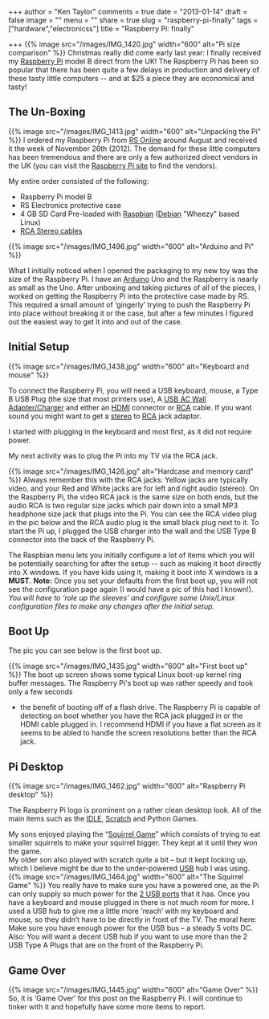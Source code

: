 +++
author = "Ken Taylor"
comments = true
date = "2013-01-14"
draft = false
image = ""
menu = ""
share = true
slug = "raspberry-pi-finally"
tags = ["hardware","electronicss"]
title = "Raspberry Pi: finally"

+++
{{% image src="/images/IMG_1420.jpg" width="600" alt="Pi size comparison" %}}
Christmas really did come early last year: I finally received my [Raspberry Pi](http://www.raspberrypi.org/) model B direct from the UK!  The Raspberry Pi has been so popular that there has been quite a few delays in production and delivery of these tasty little computers -- and at $25 a piece they are economical and tasty!

## The Un-Boxing

{{% image src="/images/IMG_1413.jpg" width="600" alt="Unpacking the Pi" %}}
I ordered my Raspberry Pi from [RS Online](http://uk.rs-online.com/) around August and received it the week of November 26th (2012). The demand for these little computers has been tremendous and there are only a few authorized direct vendors in the UK (you can visit the [Raspberry Pi site](http://www.raspberrypi.org/) to find the vendors).     

My entire order consisted of the following:

* Raspberry Pi model B  
* RS Electronics protective case  
* 4 GB SD Card Pre-loaded with [Raspbian](http://www.raspbian.org/) ([Debian](http://www.debian.org/) "Wheezy" based Linux)  
* [RCA Stereo cables](http://en.wikipedia.org/wiki/RCA_connector)  

{{% image src="/images/IMG_1496.jpg" width="600" alt="Arduino and Pi" %}}

What I initially noticed when I opened the packaging to my new toy was the size of the Raspberry Pi. I have an [Arduino](http://www.arduino.cc/) Uno and the Raspberry is nearly as small as the Uno.  After unboxing and taking pictures of all of the pieces, I worked on getting the Raspberry Pi into the protective case made by RS. This required a small amount of ‘gingerly’ trying to push the Raspberry Pi into place without breaking it or the case, but after a few minutes I figured out the easiest way to get it into and out of the case. 
## Initial Setup

{{% image src="/images/IMG_1438.jpg" width="600" alt="Keyboard and mouse" %}}

To connect the Raspberry Pi, you will need a USB keyboard, mouse, a Type B USB Plug (the size that most printers use), A [USB AC Wall Adapter/Charger](https://www.sparkfun.com/products/11456) and either an [HDMI](http://en.wikipedia.org/wiki/HDMI) connector or [RCA](http://en.wikipedia.org/wiki/RCA_connector) cable. 
If you want sound you might want to get a [stereo](http://en.wikipedia.org/wiki/Stereo_jack) to [RCA](http://en.wikipedia.org/wiki/RCA_connector) jack adaptor.  

I started with plugging in the keyboard and most first, as it did not require power.

My next activity was to plug the Pi into my TV via the RCA jack. 

{{% image src="/images/IMG_1426.jpg" alt="Hardcase and memory card" %}}
Always remember this with the RCA jacks: Yellow jacks are typically video, and your Red and White jacks are for left and right audio (stereo). On the Raspberry Pi, the video RCA jack is the same size on both ends, but the audio RCA is two regular size jacks which pair down into a small MP3 headphone size jack that plugs into the Pi. 
You can see the RCA video plug in the pic below and the RCA audio plug is the small black plug next to it. 
To start the Pi up, I plugged the USB charger into the wall and the USB Type B connector into the back of the Raspberry Pi. 

The Raspbian menu lets you initially configure a lot of items which you will be potentially searching for after the setup -- such as making it boot directly into X windows.
If you have kids using it, making it boot into X windows is a **MUST**.  **Note:** Once you set your defaults from the first boot up, you will not see the configuration page again (I would have a pic of this had I known!).
*You will have to ‘role up the sleeves’ and configure some Unix/Linux configuration files to make any changes after the initial setup.* 

## Boot Up

The pic you can see below is the first boot up. 

{{% image src="/images/IMG_1435.jpg" width="600" alt="First boot up" %}}
The boot up screen shows some typical Linux boot-up kernel ring buffer messages. 
The Raspberry Pi's boot up was rather speedy and took only a few seconds
- the benefit of booting off of a flash drive. 
The Raspberry Pi is capable of detecting on boot whether you have the RCA jack plugged in or the HDMI cable plugged in. 
I recommend HDMI if you have a flat screen as it seems to be abled to handle the screen resolutions better than the RCA jack. &nbsp; 

## Pi Desktop

{{% image src="/images/IMG_1462.jpg" width="600" alt="Raspberry Pi desktop" %}}

The Raspberry Pi logo is prominent on a rather clean desktop look. All of the main items such as the [IDLE](http://docs.python.org/2/library/idle.html), [Scratch](http://scratch.mit.edu/) and Python Games.

My sons enjoyed playing the “[Squirrel Game](http://pygame.org/project-Squirrel+Eat+Squirrel-1853-3764.html)” which consists of trying to eat smaller squirrels to make your squirrel bigger. 
They kept at it until they won the game.  
My older son also played with scratch quite a bit – but it kept locking up, which I believe might be due to the under-powered [USB](http://en.wikipedia.org/wiki/Universal_Serial_Bus) hub I was using. 
{{% image src="/images/IMG_1464.jpg" width="600" alt="The Squirrel Game" %}}
You really have to make sure you have a powered one, as the Pi can only supply so much power for the [2 USB ports](http://en.wikipedia.org/wiki/Universal_Serial_Bus) that it has.
Once you have a keyboard and mouse plugged in there is not much room for more. 
I used a USB hub to give me a little more ‘reach’ with my keyboard and mouse, so they didn’t have to be directly in front of the TV. 
The moral here: Make sure you have enough power for the USB bus – a steady 5 volts DC. Also: You will want a decent USB hub if you want to use more than the 2 USB Type A Plugs that are on the front of the Raspberry Pi.
   
## Game Over

{{% image src="/images/IMG_1445.jpg" width="600" alt="Game Over" %}}
So, it is ‘Game Over’ for this post on the Raspberry Pi. I will continue to tinker with it and hopefully have some more items to report.

